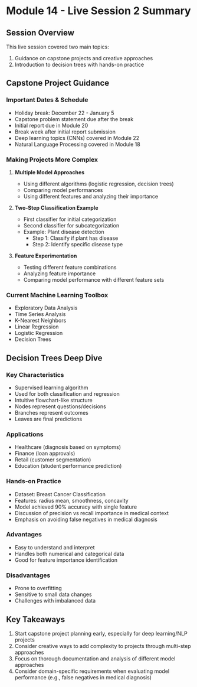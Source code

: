 # Module 14 - Live Session 2 Summary

## Session Overview
This live session covered two main topics:
1. Guidance on capstone projects and creative approaches
2. Introduction to decision trees with hands-on practice

## Capstone Project Guidance

### Important Dates & Schedule
- Holiday break: December 22 - January 5
- Capstone problem statement due after the break
- Initial report due in Module 20
- Break week after initial report submission
- Deep learning topics (CNNs) covered in Module 22
- Natural Language Processing covered in Module 18

### Making Projects More Complex
1. **Multiple Model Approaches**
   - Using different algorithms (logistic regression, decision trees)
   - Comparing model performances
   - Using different features and analyzing their importance

2. **Two-Step Classification Example**
   - First classifier for initial categorization
   - Second classifier for subcategorization
   - Example: Plant disease detection
     * Step 1: Classify if plant has disease
     * Step 2: Identify specific disease type

3. **Feature Experimentation**
   - Testing different feature combinations
   - Analyzing feature importance
   - Comparing model performance with different feature sets

### Current Machine Learning Toolbox
- Exploratory Data Analysis
- Time Series Analysis
- K-Nearest Neighbors
- Linear Regression
- Logistic Regression
- Decision Trees

## Decision Trees Deep Dive

### Key Characteristics
- Supervised learning algorithm
- Used for both classification and regression
- Intuitive flowchart-like structure
- Nodes represent questions/decisions
- Branches represent outcomes
- Leaves are final predictions

### Applications
- Healthcare (diagnosis based on symptoms)
- Finance (loan approvals)
- Retail (customer segmentation)
- Education (student performance prediction)

### Hands-on Practice
- Dataset: Breast Cancer Classification
- Features: radius mean, smoothness, concavity
- Model achieved 90% accuracy with single feature
- Discussion of precision vs recall importance in medical context
- Emphasis on avoiding false negatives in medical diagnosis

### Advantages
- Easy to understand and interpret
- Handles both numerical and categorical data
- Good for feature importance identification

### Disadvantages
- Prone to overfitting
- Sensitive to small data changes
- Challenges with imbalanced data

## Key Takeaways
1. Start capstone project planning early, especially for deep learning/NLP projects
2. Consider creative ways to add complexity to projects through multi-step approaches
3. Focus on thorough documentation and analysis of different model approaches
4. Consider domain-specific requirements when evaluating model performance (e.g., false negatives in medical diagnosis)